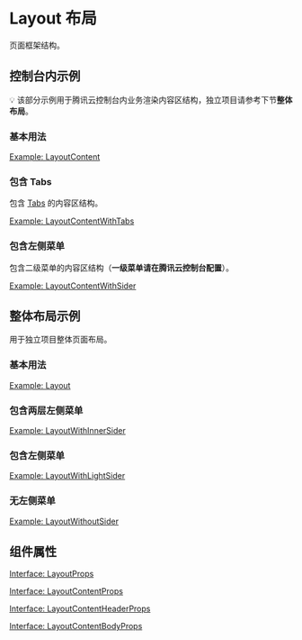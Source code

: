 # Layout 布局

页面框架结构。

## 控制台内示例

💡 该部分示例用于腾讯云控制台内业务渲染内容区结构，独立项目请参考下节**整体布局**。

### 基本用法

[Example: LayoutContent](./_example/LayoutContentExample.jsx)

### 包含 Tabs

包含 [Tabs](/component/tabs) 的内容区结构。

[Example: LayoutContentWithTabs](./_example/LayoutContentWithTabsExample.jsx)

### 包含左侧菜单

包含二级菜单的内容区结构（**一级菜单请在腾讯云控制台配置**）。

[Example: LayoutContentWithSider](./_example/LayoutContentWithSiderExample.jsx)

## 整体布局示例

用于独立项目整体页面布局。

### 基本用法

[Example: Layout](./_example/LayoutExample.jsx)

### 包含两层左侧菜单

[Example: LayoutWithInnerSider](./_example/LayoutWithInnerSiderExample.jsx)

### 包含左侧菜单

[Example: LayoutWithLightSider](./_example/LayoutWithLightSiderExample.jsx)

### 无左侧菜单

[Example: LayoutWithoutSider](./_example/LayoutWithoutSiderExample.jsx)

## 组件属性

[Interface: LayoutProps](./Layout.tsx)

[Interface: LayoutContentProps](./LayoutContent.tsx)

[Interface: LayoutContentHeaderProps](./LayoutContent.tsx)

[Interface: LayoutContentBodyProps](./LayoutContent.tsx)

